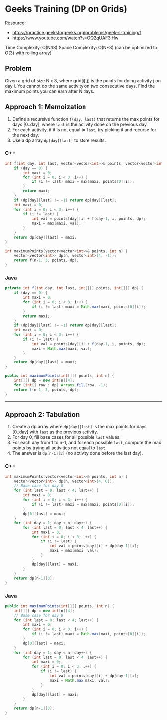 # Geeks Training (DP on Grids)

Resource:
- https://practice.geeksforgeeks.org/problems/geek-s-training/1
- https://www.youtube.com/watch?v=OQ2qUAF3iHw

Time Complexity: O(N*3*3)
Space Complexity: O(N*3) (can be optimized to O(3) with rolling array)

## Problem
Given a grid of size N x 3, where grid[i][j] is the points for doing activity j on day i. You cannot do the same activity on two consecutive days. Find the maximum points you can earn after N days.

## Approach 1: Memoization
1. Define a recursive function `f(day, last)` that returns the max points for days [0..day], where `last` is the activity done on the previous day.
2. For each activity, if it is not equal to `last`, try picking it and recurse for the next day.
3. Use a dp array `dp[day][last]` to store results.

### C++
```cpp
int f(int day, int last, vector<vector<int>>& points, vector<vector<int>>& dp) {
    if (day == 0) {
        int maxi = 0;
        for (int i = 0; i < 3; i++) {
            if (i != last) maxi = max(maxi, points[0][i]);
        }
        return maxi;
    }
    if (dp[day][last] != -1) return dp[day][last];
    int maxi = 0;
    for (int i = 0; i < 3; i++) {
        if (i != last) {
            int val = points[day][i] + f(day-1, i, points, dp);
            maxi = max(maxi, val);
        }
    }
    return dp[day][last] = maxi;
}

int maximumPoints(vector<vector<int>>& points, int n) {
    vector<vector<int>> dp(n, vector<int>(4, -1));
    return f(n-1, 3, points, dp);
}
```

### Java
```java
private int f(int day, int last, int[][] points, int[][] dp) {
    if (day == 0) {
        int maxi = 0;
        for (int i = 0; i < 3; i++) {
            if (i != last) maxi = Math.max(maxi, points[0][i]);
        }
        return maxi;
    }
    if (dp[day][last] != -1) return dp[day][last];
    int maxi = 0;
    for (int i = 0; i < 3; i++) {
        if (i != last) {
            int val = points[day][i] + f(day-1, i, points, dp);
            maxi = Math.max(maxi, val);
        }
    }
    return dp[day][last] = maxi;
}

public int maximumPoints(int[][] points, int n) {
    int[][] dp = new int[n][4];
    for (int[] row : dp) Arrays.fill(row, -1);
    return f(n-1, 3, points, dp);
}
```

---

## Approach 2: Tabulation
1. Create a dp array where `dp[day][last]` is the max points for days [0..day] with `last` as the previous activity.
2. For day 0, fill base cases for all possible `last` values.
3. For each day from 1 to n-1, and for each possible `last`, compute the max points by trying all activities not equal to `last`.
4. The answer is `dp[n-1][3]` (no activity done before the last day).

### C++
```cpp
int maximumPoints(vector<vector<int>>& points, int n) {
    vector<vector<int>> dp(n, vector<int>(4, 0));
    // Base case for day 0
    for (int last = 0; last < 4; last++) {
        int maxi = 0;
        for (int i = 0; i < 3; i++) {
            if (i != last) maxi = max(maxi, points[0][i]);
        }
        dp[0][last] = maxi;
    }
    for (int day = 1; day < n; day++) {
        for (int last = 0; last < 4; last++) {
            int maxi = 0;
            for (int i = 0; i < 3; i++) {
                if (i != last) {
                    int val = points[day][i] + dp[day-1][i];
                    maxi = max(maxi, val);
                }
            }
            dp[day][last] = maxi;
        }
    }
    return dp[n-1][3];
}
```

### Java
```java
public int maximumPoints(int[][] points, int n) {
    int[][] dp = new int[n][4];
    // Base case for day 0
    for (int last = 0; last < 4; last++) {
        int maxi = 0;
        for (int i = 0; i < 3; i++) {
            if (i != last) maxi = Math.max(maxi, points[0][i]);
        }
        dp[0][last] = maxi;
    }
    for (int day = 1; day < n; day++) {
        for (int last = 0; last < 4; last++) {
            int maxi = 0;
            for (int i = 0; i < 3; i++) {
                if (i != last) {
                    int val = points[day][i] + dp[day-1][i];
                    maxi = Math.max(maxi, val);
                }
            }
            dp[day][last] = maxi;
        }
    }
    return dp[n-1][3];
}
```
